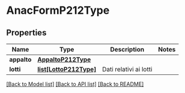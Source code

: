 # AnacFormP212Type

## Properties
Name | Type | Description | Notes
------------ | ------------- | ------------- | -------------
**appalto** | [**AppaltoP212Type**](AppaltoP212Type.md) |  | 
**lotti** | [**list[LottoP212Type]**](LottoP212Type.md) | Dati relativi ai lotti | 

[[Back to Model list]](../README.md#documentation-for-models) [[Back to API list]](../README.md#documentation-for-api-endpoints) [[Back to README]](../README.md)

